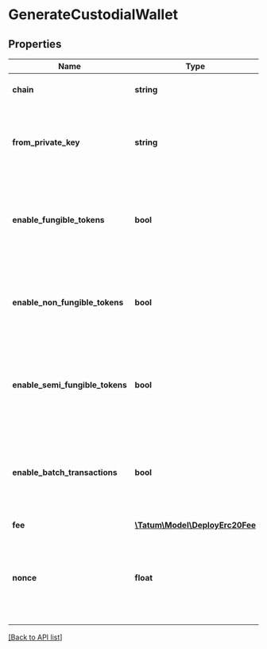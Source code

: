 # GenerateCustodialWallet

## Properties

Name | Type | Description | Notes
------------ | ------------- | ------------- | -------------
**chain** | **string** | Blockchain to work with. |
**from_private_key** | **string** | Private key of account, from which the transaction will be initiated. |
**enable_fungible_tokens** | **bool** | If address should support ERC20 tokens, it should be marked as true. |
**enable_non_fungible_tokens** | **bool** | If address should support ERC721 tokens, it should be marked as true. |
**enable_semi_fungible_tokens** | **bool** | If address should support ERC1155 tokens, it should be marked as true. |
**enable_batch_transactions** | **bool** | If address should support batch transfers of the assets, it should be marked as true. |
**fee** | [**\Tatum\Model\DeployErc20Fee**](DeployErc20Fee.md) |  | [optional]
**nonce** | **float** | Nonce to be set to the transaction. If not present, last known nonce will be used. | [optional]

[[Back to API list]](../../README.md#api-endpoints)
